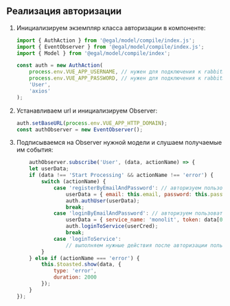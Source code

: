 ## Реализация авторизации

1. Инициализируем экземпляр класса авторизации в компоненте:

   ```javascript
   import { AuthAction } from '@egal/model/compile/index.js';
   import { EventObserver } from '@egal/model/compile/index.js';
   import { Model } from '@egal/model/compile/index';

   const auth = new AuthAction(
       process.env.VUE_APP_USERNAME, // нужен для подключения к rabbitmq
       process.env.VUE_APP_PASSWORD, // нужен для подключения к rabbitmq
       'User',
       'axios'
   );
   ```

2. Устанавливаем url и инициализируем Observer:

   ```javascript
   auth.setBaseURL(process.env.VUE_APP_HTTP_DOMAIN);
   const authObserver = new EventObserver();
   ```

3. Подписываемся на Observer нужной модели и слушаем получаемые им
   события:

   ```javascript
       authObserver.subscribe('User', (data, actionName) => {
       let userData;
       if (data !== 'Start Processing' && actionName !== 'error') {
           switch (actionName) {
               case 'registerByEmailAndPassword': // авторизуем пользователя после успешной регистрации
                   userData = { email: this.email, password: this.password };
                   auth.authUser(userData);
                   break;
               case 'loginByEmailAndPassword': // авторизуем пользователя в нужном микросервисе
                   userData = { service_name: 'monolit', token: data[0] };
                   auth.loginToService(userCred); 
                   break;
               case 'loginToService':
                   // выполняем нужные действия после авторизации пользователя в микросервисе
           }
       } else if (actionName === 'error') {
           this.$toasted.show(data, {
               type: 'error',
               duration: 2000
           });
       }
   });
   ```

